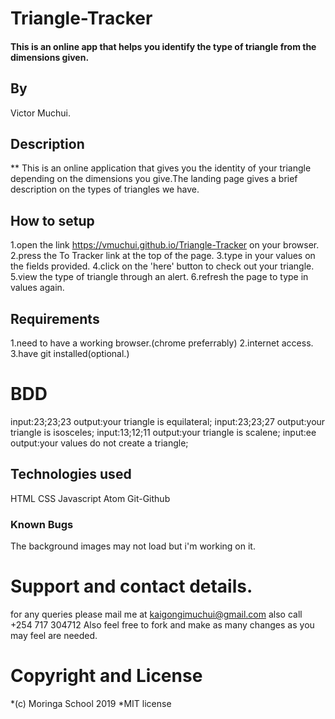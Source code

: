 # Triangle-Tracker
#### This is an online app that helps you identify the type of triangle from the dimensions given.
## By
Victor Muchui.
## Description
** This is an online application that gives you the identity of your triangle depending on the dimensions you give.The landing page gives a brief description on the types of triangles we have.
## How to setup
1.open the link https://vmuchui.github.io/Triangle-Tracker on your browser.
2.press the To Tracker link at the top of the page.
3.type in your values on the fields provided.
4.click on the 'here' button to check out your triangle.
5.view the type of triangle through an alert.
6.refresh the page to type in values again.
## Requirements
1.need to have a working browser.(chrome preferrably)
2.internet access.
3.have git installed(optional.)
# BDD
input:23;23;23 output:your triangle is equilateral;
input:23;23;27 output:your triangle is isosceles;
input:13;12;11 output:your triangle is scalene;
input:ee       output:your values do not create a triangle;
## Technologies used
HTML
CSS
Javascript
Atom
Git-Github
### Known Bugs
The background images may not load but i'm working on it.
# Support and contact details.
for any queries please mail me at kaigongimuchui@gmail.com
also call +254 717 304712
Also feel free to fork and make as many changes as you may feel are needed.
# Copyright and License
*(c) Moringa School 2019
*MIT license
